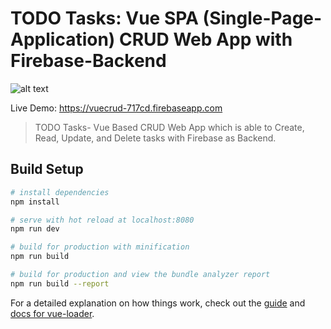 # TODO Tasks: Vue SPA (Single-Page-Application) CRUD Web App with Firebase-Backend
![alt text](https://raw.githubusercontent.com/payafterwork/vuecrud/dependabot/npm_and_yarn/webpack-dev-server-3.1.11/readmeimg.PNG)

Live Demo: https://vuecrud-717cd.firebaseapp.com

> TODO Tasks- Vue Based CRUD Web App which is able to Create, Read, Update, and Delete tasks with Firebase as Backend.

## Build Setup

``` bash
# install dependencies
npm install

# serve with hot reload at localhost:8080
npm run dev

# build for production with minification
npm run build

# build for production and view the bundle analyzer report
npm run build --report
```

For a detailed explanation on how things work, check out the [guide](http://vuejs-templates.github.io/webpack/) and [docs for vue-loader](http://vuejs.github.io/vue-loader).
